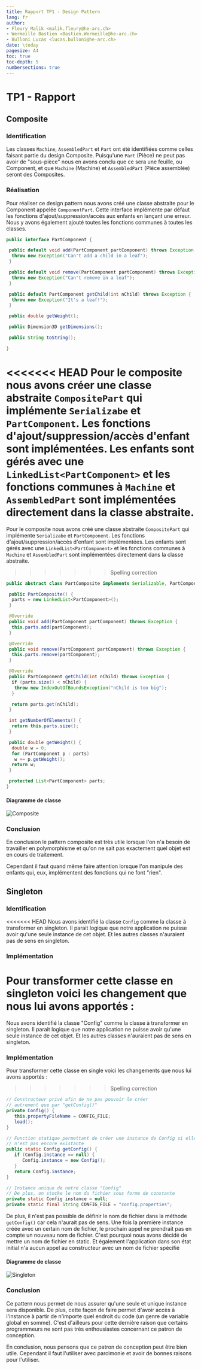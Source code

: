 ```yaml
---
title: Rapport TP1 - Design Pattern
lang: fr
author:
- Fleury Malik <malik.fleury@he-arc.ch>
- Wermeille Bastien <Bastien.Wermeille@he-arc.ch>
- Bulloni Lucas <lucas.bulloni@he-arc.ch>
date: \today
pagesize: A4
toc: true
toc-depth: 5
numbersections: true
---
```


# TP1 - Rapport

## Composite

### Identification

Les classes `Machine`, `AssembledPart` et `Part` ont été identifiées comme celles faisant partie du design Composite. Puisqu'une `Part` (Pièce) ne peut pas avoir de "sous-pièce" nous en avons conclu que ce sera une feuille, ou Component, et que `Machine` (Machine) et `AssembledPart` (Pièce assemblée) seront des Composites.

### Réalisation

Pour réaliser ce design pattern nous avons créé une classe abstraite pour le Component appelée `ComponentPart`. Cette interface implémente par défaut les fonctions d'ajout/suppression/accès aux enfants en lançant une erreur. Nous y avons également ajouté toutes les fonctions communes à toutes les classes.

```java
public interface PartComponent {

 public default void add(PartComponent partComponent) throws Exception {
  throw new Exception("Can't add a child in a leaf");
 }

 public default void remove(PartComponent partComponent) throws Exception {
  throw new Exception("Can't remove in a leaf");
 }

 public default PartComponent getChild(int nChild) throws Exception {
  throw new Exception("It's a leaf!");
 }

 public double getWeight();

 public Dimension3D getDimensions();

 public String toString();

}
```

<<<<<<< HEAD
Pour le composite nous avons créer une classe abstraite `CompositePart` qui implémente `Serializabe` et `PartComponent`. Les fonctions d'ajout/suppression/accès d'enfant sont implémentées. Les enfants sont gérés avec une `LinkedList<PartComponent>` et les fonctions communes à `Machine` et `AssembledPart` sont implémentées directement dans la classe abstraite.
=======
Pour le composite nous avons créé une classe abstraite `CompositePart` qui implémente `Serializabe` et `PartComponent`. Les fonctions d'ajout/suppression/accès d'enfant sont implémentées. Les enfants sont gérés avec une `LinkedList<PartComponent>` et les fonctions communes à `Machine` et `AssembledPart` sont implémentées directement dans la classe abstraite.
>>>>>>> Spelling correction

```java
public abstract class PartComposite implements Serializable, PartComponent {

 public PartComposite() {
  parts = new LinkedList<PartComponent>();
 }

 @Override
 public void add(PartComponent partComponent) throws Exception {
  this.parts.add(partComponent);
 }

 @Override
 public void remove(PartComponent partComponent) throws Exception {
  this.parts.remove(partComponent);
 }

 @Override
 public PartComponent getChild(int nChild) throws Exception {
  if (parts.size() < nChild) {
   throw new IndexOutOfBoundsException("nChild is too big");
  }

  return parts.get(nChild);
 }

 int getNumberOfElements() {
  return this.parts.size();
 }

 public double getWeight() {
  double w = 0;
  for (PartComponent p : parts)
   w += p.getWeight();
  return w;
 }

 protected List<PartComponent> parts;
}
```

#### Diagramme de classe

![Composite](composite.jpg)

### Conclusion

En conclusion le pattern composite est très utile lorsque l'on n'a besoin de travailler en polymorphisme et qu'on ne sait pas exactement quel objet est en cours de traitement.

Cependant il faut quand même faire attention lorsque l'on manipule des enfants qui, eux, implémentent des fonctions qui ne font "rien".

## Singleton

### Identification

<<<<<<< HEAD
Nous avons identifié la classe `Config` comme la classe à transformer en singleton. Il parait logique que notre application ne puisse avoir qu'une seule instance de cet objet. Et les autres classes n'auraient pas de sens en singleton.

### Implémentation

Pour transformer cette classe en singleton voici les changement que nous lui avons apportés :
=======
Nous avons identifié la classe "Config" comme la classe à transformer en singleton. Il parait logique que notre application ne puisse avoir qu'une seule instance de cet objet. Et les autres classes n'auraient pas de sens en singleton.

### Implémentation

Pour transformer cette classe en single voici les changements que nous lui avons apportés :
>>>>>>> Spelling correction

```java
// Constructeur privé afin de ne pas pouvoir le créer
// autrement que par "getConfig()"
private Config() {
   this.propertyFileName = CONFIG_FILE;
   load();
}

// Function statique permettant de créer une instance de Config si elle
// n'est pas encore existante
public static Config getConfig() {
   if (Config.instance == null) {
      Config.instance = new Config();
   }
   return Config.instance;
}

// Instance unique de notre classe "Config"
// De plus, on stocke le nom du fichier sous forme de constante
private static Config instance = null;
private static final String CONFIG_FILE = "config.properties";
```

De plus, il n'est pas possible de définir le nom de fichier dans la méthode `getConfig()` car cela n'aurait pas de sens. Une fois la première instance créée avec un certain nom de fichier, le prochain appel ne prendrait pas en compte un nouveau nom de fichier. C'est pourquoi nous avons décidé de mettre un nom de fichier en static. Et également l'application dans son état initial n'a aucun appel au constructeur avec un nom de fichier spécifié

#### Diagramme de classe

![Singleton](singleton.jpg)

### Conclusion

Ce pattern nous permet de nous assurer qu'une seule et unique instance sera disponible. De plus, cette façon de faire permet d'avoir accès à l'instance à partir de n'importe quel endroit du code (un genre de variable global en somme).
C'est d'ailleurs pour cette dernière raison que certains programmeurs ne sont pas très enthousiastes concernant ce patron de conception.

En conclusion, nous pensons que ce patron de conception peut être bien utile. Cependant il faut l'utiliser avec parcimonie et avoir de bonnes raisons pour l'utiliser.
